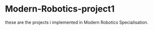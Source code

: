 # Modern-Robotics-project1

these are the projects i implemented in Modern Robotics Specialisation.


